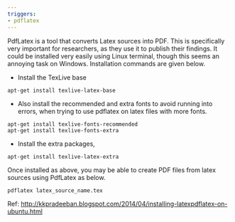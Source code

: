 ```yaml
---
triggers:
- pdflatex
---
```


PdfLatex is a tool that converts Latex sources into PDF. This is specifically very important for researchers, as they use it to publish their findings. It could be installed very easily using Linux terminal, though this seems an annoying task on Windows. Installation commands are given below.

* Install the TexLive base

```
apt-get install texlive-latex-base
```

* Also install the recommended and extra fonts to avoid running into errors, when trying to use pdflatex on latex files with more fonts.

```
apt-get install texlive-fonts-recommended
apt-get install texlive-fonts-extra
```

* Install the extra packages,

```
apt-get install texlive-latex-extra
```

Once installed as above, you may be able to create PDF files from latex sources using PdfLatex as below.
```
pdflatex latex_source_name.tex
```

Ref: http://kkpradeeban.blogspot.com/2014/04/installing-latexpdflatex-on-ubuntu.html
